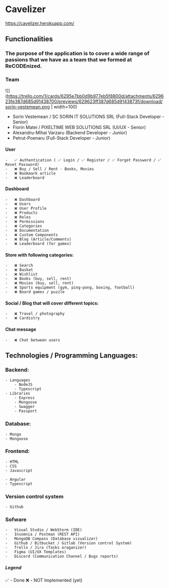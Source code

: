 # Cavelizer

https://cavelizer.herokuapp.com/

## Functionalities

### The purpose of the application is to cover a wide range of passions that we have as a team that we formed at ReCODEnized.

### Team

![](https://trello.com/1/cards/6295e7bb0d9b977eb5f8800d/attachments/629623fe387d685d91438700/previews/629623ff387d685d9143873f/download/sorin-vestemean.png | width=100)

- Sorin Vestemean / SC SORIN IT SOLUTIONS SRL (Full-Stack Developer - Senior)
- Florin Matei / PIXELTIME WEB SOLUTIONS SRL (UI/UX - Senior)
- Alexandru-Mihai Varzaru (Backend Developer - Junior)
- Petrut-Poenaru (Full-Stack Developer - Junior)

#### User

    -   ✅ Authentication ( ✅ Login / ✅ Register / ✅ Forgot Password / ✅ Reset Password)
    -   ❌ Buy / Sell / Rent - Books, Movies
    -   ❌ Bookmark article
    -   ❌ Leaderboard

#### Dashboard

    -   ❌ Dashboard
    -   ❌ Users
    -   ❌ User Profile
    -   ❌ Products
    -   ❌ Roles
    -   ❌ Permissions
    -   ❌ Categories
    -   ❌ Documentation
    -   ❌ Custom Components
    -   ❌ Blog (Article/Comments)
    -   ❌ Leaderboard (for games)

#### Store with following categories:

    -   ❌ Search
    -   ❌ Basket
    -   ❌ Wishlist
    -   ❌ Books (buy, sell, rent)
    -   ❌ Movies (buy, sell, rent)
    -   ❌ Sports equipment (gym, ping-pong, boxing, football)
    -   ❌ Board games / puzzle

#### Social / Blog that will cover different topics:

    -   ❌ Travel / photography
    -   ❌ Cardistry

#### Chat message

    -   ❌ Chat between users

## Technologies / Programming Languages:

### Backend:

    - Languages
        - NodeJS
        - Typescript
    - Libraries
        - Express
        - Mongoose
        - Swagger
        - Passport

### Database:

    - Mongo
    - Mongoose

### Frontend:

    - HTML
    - CSS
    - Javascript

    - Angular
    - Typescript

### Version control system

    - Github

### Sofware

    -   Visual Studio / WebStorm (IDE)
    -   Insomnia / Postman (REST API)
    -   MongoDB Compass (Database vizualizer)
    -   Github / Bitbucket / Gitlab (Version control System)
    -   Trello / Jira (Tasks oraganizer)
    -   Figma (UI/UX Templates)
    -   Discord (Communication Channel / Bugs reports)

##### Legend

✅ - Done
❌ - NOT Implemented (yet)
